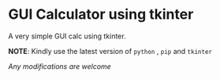 # GUI Calculator using tkinter


A very simple GUI calc using tkinter.


__NOTE__: Kindly use the latest version of ```python``` , ```pip``` and ```tkinter```


_Any modifications are welcome_
